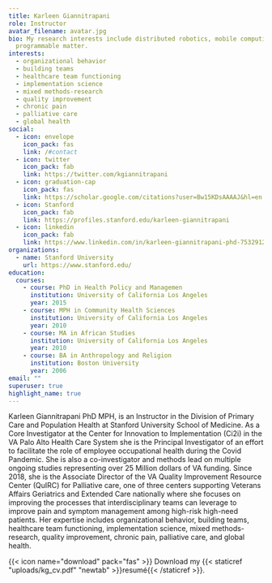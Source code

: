 ```yaml
---
title: Karleen Giannitrapani
role: Instructor
avatar_filename: avatar.jpg
bio: My research interests include distributed robotics, mobile computing and
  programmable matter.
interests:
  - organizational behavior
  - building teams
  - healthcare team functioning
  - implementation science
  - mixed methods-research
  - quality improvement
  - chronic pain
  - palliative care
  - global health
social:
  - icon: envelope
    icon_pack: fas
    link: /#contact
  - icon: twitter
    icon_pack: fab
    link: https://twitter.com/kgiannitrapani
  - icon: graduation-cap
    icon_pack: fas
    link: https://scholar.google.com/citations?user=Bw15KDsAAAAJ&hl=en
  - icon: Stanford
    icon_pack: fab
    link: https://profiles.stanford.edu/karleen-giannitrapani
  - icon: linkedin
    icon_pack: fab
    link: https://www.linkedin.com/in/karleen-giannitrapani-phd-75329126/
organizations:
  - name: Stanford University
    url: https://www.stanford.edu/
education:
  courses:
    - course: PhD in Health Policy and Managemen
      institution: University of California Los Angeles
      year: 2015
    - course: MPH in Community Health Sciences
      institution: University of California Los Angeles
      year: 2010
    - course: MA in African Studies
      institution: University of California Los Angeles
      year: 2010
    - course: BA in Anthropology and Religion
      institution: Boston University
      year: 2006
email: ""
superuser: true
highlight_name: true
---
```


Karleen Giannitrapani PhD MPH, is an Instructor in the Division of Primary Care and Population Health at Stanford University School of Medicine. As a Core Investigator at the Center for Innovation to Implementation (Ci2i) in the VA Palo Alto Health Care System she is the Principal Investigator of an effort to facilitate the role of employee occupational health during the Covid Pandemic. She is also a co-investigator and methods lead on multiple ongoing studies representing over 25 Million dollars of VA funding. Since 2018, she is the Associate Director of the VA Quality Improvement Resource Center (QuIRC) for Palliative care, one of three centers supporting Veterans Affairs Geriatrics and Extended Care nationally where she focuses on improving the processes that interdisciplinary teams can leverage to improve pain and symptom management among high-risk high-need patients. Her expertise includes organizational behavior, building teams, healthcare team functioning, implementation science, mixed methods-research, quality improvement, chronic pain, palliative care, and global health.

{{< icon name="download" pack="fas" >}} Download my {{< staticref "uploads/kg_cv.pdf" "newtab" >}}resumé{{< /staticref >}}.
